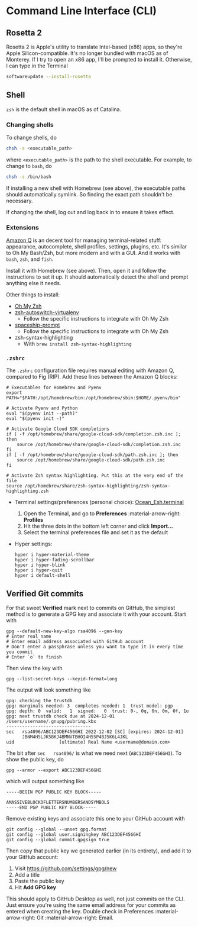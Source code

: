 # Command Line Interface (CLI)

## Rosetta 2

Rosetta 2 is Apple's utility to translate Intel-based (x86) apps, so they're Apple Silicon-compatible. It's no longer bundled with macOS as of Monterey. If I try to open an x86 app, I'll be prompted to install it. Otherwise, I can type in the Terminal

```sh
softwareupdate --install-rosetta
```

## Shell

`zsh` is the default shell in macOS as of Catalina.

### Changing shells

To change shells, do

```sh
chsh -s <executable_path>
```

where `<executable_path>` is the path to the shell executable. For example, to change to `bash`, do

```sh
chsh -s /bin/bash
```

If installing a new shell with Homebrew (see above), the executable paths should automatically symlink. So finding the exact path shouldn't be necessary.

If changing the shell, log out and log back in to ensure it takes effect.

### Extensions

[Amazon Q](https://aws.amazon.com/q/) is an decent tool for managing terminal-related stuff: appearance, autocomplete, shell profiles, settings, plugins, etc. It's similar to Oh My Bash/Zsh, but more modern and with a GUI. And it works with `bash`, `zsh`, and `fish`.

Install it with Homebrew (see above). Then, open it and follow the instructions to set it up. It should automatically detect the shell and prompt anything else it needs.

Other things to install:

- [Oh My Zsh](https://ohmyz.sh/)
- [zsh-autoswitch-virtualenv](https://github.com/MichaelAquilina/zsh-autoswitch-virtualenv)
    - Follow the specific instructions to integrate with Oh My Zsh
- [spaceship-prompt](https://github.com/spaceship-prompt/spaceship-prompt)
    - Follow the specific instructions to integrate with Oh My Zsh
- zsh-syntax-highlighting
    - With `brew install zsh-syntax-highlighting`

### `.zshrc`

The `.zshrc` configuration file requires manual editing with Amazon Q, compared to Fig (RIP). Add these lines between the Amazon Q blocks:

```shell
# Executables for Homebrew and Pyenv
export PATH="$PATH:/opt/homebrew/bin:/opt/homebrew/sbin:$HOME/.pyenv/bin"

# Activate Pyenv and Python
eval "$(pyenv init --path)"
eval "$(pyenv init -)"

# Activate Google Cloud SDK completions
if [ -f /opt/homebrew/share/google-cloud-sdk/completion.zsh.inc ]; then
    source /opt/homebrew/share/google-cloud-sdk/completion.zsh.inc
fi
if [ -f /opt/homebrew/share/google-cloud-sdk/path.zsh.inc ]; then
    source /opt/homebrew/share/google-cloud-sdk/path.zsh.inc
fi

# Activate Zsh syntax highlighting. Put this at the very end of the file
source /opt/homebrew/share/zsh-syntax-highlighting/zsh-syntax-highlighting.zsh
```

- Terminal settings/preferences (personal choice): [Ocean_Esh.terminal](./Ocean_Esh.terminal)
    1. Open the Terminal, and go to **Preferences** :material-arrow-right: **Profiles**
    2. Hit the three dots in the bottom left corner and click **Import...**
    3. Select the terminal preferences file and set it as the default

- Hyper settings:

    ```shell
    hyper i hyper-material-theme
    hyper i hyper-fading-scrollbar
    hyper i hyper-blink
    hyper i hyper-quit
    hyper i default-shell
    ```

## Verified Git commits

For that sweet **Verified** mark next to commits on GitHub, the simplest method is to generate a GPG key and associate it with your account. Start with

```shell
gpg --default-new-key-algo rsa4096 --gen-key
# Enter real name
# Enter email address associated with GitHub account
# Don't enter a passphrase unless you want to type it in every time you commit
# Enter `o` to finish
```

Then view the key with

```shell
gpg --list-secret-keys --keyid-format=long
```

The output will look something like

```text
gpg: checking the trustdb
gpg: marginals needed: 3  completes needed: 1  trust model: pgp
gpg: depth: 0  valid:   1  signed:   0  trust: 0-, 0q, 0n, 0m, 0f, 1u
gpg: next trustdb check due at 2024-12-01
/Users/username/.gnupg/pubring.kbx
--------------------------------
sec   rsa4096/ABC123DEF456GHI 2022-12-02 [SC] [expires: 2024-12-01]
      JBNM4H5LJK5BKJ4BMNVTBHOI4H55P4BJ5K6L4JKL
uid                 [ultimate] Real Name <username@domain.com>
```

The bit after `sec   rsa4096/` is what we need next (`ABC123DEF456GHI`). To show the public key, do

```shell
gpg --armor --export ABC123DEF456GHI
```

which will output something like

```text
-----BEGIN PGP PUBLIC KEY BLOCK-----

AMASSIVEBLOCKOFLETTERSNUMBERSANDSYMBOLS
-----END PGP PUBLIC KEY BLOCK-----
```

Remove existing keys and associate this one to your GitHub account with

```shell
git config --global --unset gpg.format
git config --global user.signingkey ABC123DEF456GHI
git config --global commit.gpgsign true
```

Then copy that public key we generated earlier (in its entirety), and add it to your GitHub account:

1. Visit <https://github.com/settings/gpg/new>
2. Add a title
3. Paste the public key
4. Hit **Add GPG key**

This should apply to GitHub Desktop as well, not just commits on the CLI. Just ensure you're using the same email address for your commits as entered when creating the key. Double check in Preferences :material-arrow-right: Git :material-arrow-right: Email.
